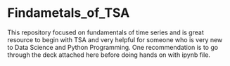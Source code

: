 # Findametals_of_TSA
This repository focused on fundamentals of time series and is great resource to begin with TSA and very helpful for someone who is very new to Data Science and Python Programming. One recommendation is to go through the deck attached here before doing hands on with ipynb file.
